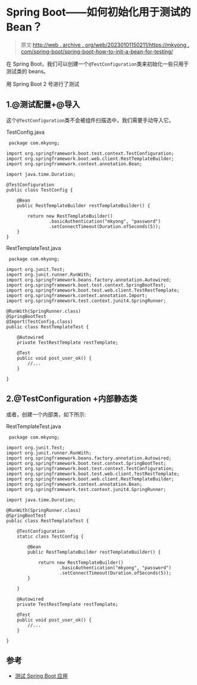 # Spring Boot——如何初始化用于测试的 Bean？

> 原文:[http://web . archive . org/web/20230101150211/https://mkyong . com/spring-boot/spring-boot-how-to-init-a-bean-for-testing/](http://web.archive.org/web/20230101150211/https://mkyong.com/spring-boot/spring-boot-how-to-init-a-bean-for-testing/)

在 Spring Boot，我们可以创建一个`@TestConfiguration`类来初始化一些只用于测试类的 beans。

用 Spring Boot 2 号进行了测试

## 1.@测试配置+@导入

这个`@TestConfiguration`类不会被组件扫描选中，我们需要手动导入它。

TestConfig.java

```
 package com.mkyong;

import org.springframework.boot.test.context.TestConfiguration;
import org.springframework.boot.web.client.RestTemplateBuilder;
import org.springframework.context.annotation.Bean;

import java.time.Duration;

@TestConfiguration
public class TestConfig {

    @Bean
    public RestTemplateBuilder restTemplateBuilder() {

        return new RestTemplateBuilder()
                .basicAuthentication("mkyong", "password")
                .setConnectTimeout(Duration.ofSeconds(5));
    }
} 
```

RestTemplateTest.java

```
 package com.mkyong;

import org.junit.Test;
import org.junit.runner.RunWith;
import org.springframework.beans.factory.annotation.Autowired;
import org.springframework.boot.test.context.SpringBootTest;
import org.springframework.boot.test.web.client.TestRestTemplate;
import org.springframework.context.annotation.Import;
import org.springframework.test.context.junit4.SpringRunner;

@RunWith(SpringRunner.class)
@SpringBootTest
@Import(TestConfig.class)
public class RestTemplateTest {

    @Autowired
    private TestRestTemplate restTemplate;

    @Test
    public void post_user_ok() {
        //...
    }

} 
```

## 2.@TestConfiguration +内部静态类

或者，创建一个内部类，如下所示:

RestTemplateTest.java

```
 package com.mkyong;

import org.junit.Test;
import org.junit.runner.RunWith;
import org.springframework.beans.factory.annotation.Autowired;
import org.springframework.boot.test.context.SpringBootTest;
import org.springframework.boot.test.context.TestConfiguration;
import org.springframework.boot.test.web.client.TestRestTemplate;
import org.springframework.boot.web.client.RestTemplateBuilder;
import org.springframework.context.annotation.Bean;
import org.springframework.test.context.junit4.SpringRunner;

import java.time.Duration;

@RunWith(SpringRunner.class)
@SpringBootTest
public class RestTemplateTest {

    @TestConfiguration
    static class TestConfig {

        @Bean
        public RestTemplateBuilder restTemplateBuilder() {

            return new RestTemplateBuilder()
                    .basicAuthentication("mkyong", "password")
                    .setConnectTimeout(Duration.ofSeconds(5));
        }

    }

    @Autowired
    private TestRestTemplate restTemplate;

    @Test
    public void post_user_ok() {
        //...
    }

} 
```

## 参考

*   [测试 Spring Boot 应用](http://web.archive.org/web/20221201060348/https://docs.spring.io/spring-boot/docs/current/reference/html/boot-features-testing.html#boot-features-testing-spring-boot-applications)

<input type="hidden" id="mkyong-current-postId" value="14940">